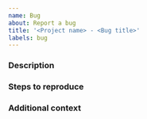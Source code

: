 ```yaml
---
name: Bug
about: Report a bug
title: '<Project name> - <Bug title>'
labels: bug
---
```


### Description

<!-- What is the bug? What was supposed to happen? -->

### Steps to reproduce

<!-- How do you make the bug happen? -->

### Additional context

<!-- (Optional) Any more useful info (screenshots, videos, version...) -->

